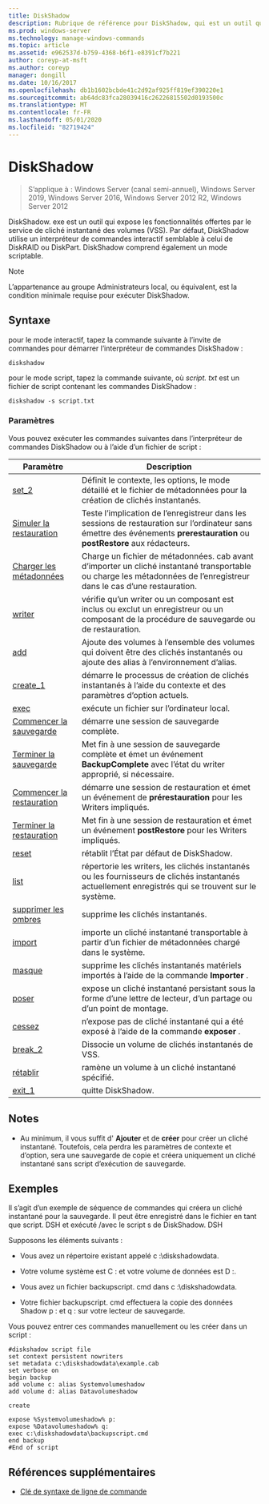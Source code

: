 ```yaml
---
title: DiskShadow
description: Rubrique de référence pour DiskShadow, qui est un outil qui expose les fonctionnalités offertes par le service de cliché instantané des volumes (VSS).
ms.prod: windows-server
ms.technology: manage-windows-commands
ms.topic: article
ms.assetid: e962537d-b759-4368-b6f1-e8391cf7b221
author: coreyp-at-msft
ms.author: coreyp
manager: dongill
ms.date: 10/16/2017
ms.openlocfilehash: db1b1602bcbde41c2d92af925ff819ef390220e1
ms.sourcegitcommit: ab64dc83fca28039416c26226815502d0193500c
ms.translationtype: MT
ms.contentlocale: fr-FR
ms.lasthandoff: 05/01/2020
ms.locfileid: "82719424"
---
```

# <a name="diskshadow"></a>DiskShadow

> S’applique à : Windows Server (canal semi-annuel), Windows Server 2019, Windows Server 2016, Windows Server 2012 R2, Windows Server 2012

DiskShadow. exe est un outil qui expose les fonctionnalités offertes par le service de cliché instantané des volumes (VSS). Par défaut, DiskShadow utilise un interpréteur de commandes interactif semblable à celui de DiskRAID ou DiskPart. DiskShadow comprend également un mode scriptable.  
  
> [!NOTE]  
> L’appartenance au groupe Administrateurs local, ou équivalent, est la condition minimale requise pour exécuter DiskShadow.  
  

## <a name="syntax"></a>Syntaxe  
pour le mode interactif, tapez la commande suivante à l’invite de commandes pour démarrer l’interpréteur de commandes DiskShadow :  
  
```  
diskshadow  
```  
  
pour le mode script, tapez la commande suivante, où *script. txt* est un fichier de script contenant les commandes DiskShadow :  
  
```  
diskshadow -s script.txt  
```  
  
### <a name="parameters"></a>Paramètres  
Vous pouvez exécuter les commandes suivantes dans l’interpréteur de commandes DiskShadow ou à l’aide d’un fichier de script :  
  
|Paramètre|Description|  
|-------|--------|  
|[set_2](set_2.md)|Définit le contexte, les options, le mode détaillé et le fichier de métadonnées pour la création de clichés instantanés.|  
|[Simuler la restauration](simulate-restore.md)|Teste l’implication de l’enregistreur dans les sessions de restauration sur l’ordinateur sans émettre des événements **prerestauration** ou **postRestore** aux rédacteurs.|  
|[Charger les métadonnées](load-metadata.md)|Charge un fichier de métadonnées. cab avant d’importer un cliché instantané transportable ou charge les métadonnées de l’enregistreur dans le cas d’une restauration.|  
|[writer](writer.md)|vérifie qu’un writer ou un composant est inclus ou exclut un enregistreur ou un composant de la procédure de sauvegarde ou de restauration.|  
|[add](add.md)|Ajoute des volumes à l’ensemble des volumes qui doivent être des clichés instantanés ou ajoute des alias à l’environnement d’alias.|  
|[create_1](create_1.md)|démarre le processus de création de clichés instantanés à l’aide du contexte et des paramètres d’option actuels.|  
|[exec](exec.md)|exécute un fichier sur l’ordinateur local.|  
|[Commencer la sauvegarde](begin-backup.md)|démarre une session de sauvegarde complète.|  
|[Terminer la sauvegarde](end-backup.md)|Met fin à une session de sauvegarde complète et émet un événement **BackupComplete** avec l’état du writer approprié, si nécessaire.|  
|[Commencer la restauration](begin-restore.md)|démarre une session de restauration et émet un événement de **prérestauration** pour les Writers impliqués.|  
|[Terminer la restauration](end-restore.md)|Met fin à une session de restauration et émet un événement **postRestore** pour les Writers impliqués.|  
|[reset](reset.md)|rétablit l’État par défaut de DiskShadow.|  
|[list](list.md)|répertorie les writers, les clichés instantanés ou les fournisseurs de clichés instantanés actuellement enregistrés qui se trouvent sur le système.|  
|[supprimer les ombres](delete-shadows.md)|supprime les clichés instantanés.|  
|[import](import.md)|importe un cliché instantané transportable à partir d’un fichier de métadonnées chargé dans le système.|  
|[masque](mask.md)|supprime les clichés instantanés matériels importés à l’aide de la commande **Importer** .|  
|[poser](expose.md)|expose un cliché instantané persistant sous la forme d’une lettre de lecteur, d’un partage ou d’un point de montage.|  
|[cessez](unexpose.md)|n’expose pas de cliché instantané qui a été exposé à l’aide de la commande **exposer** .|  
|[break_2](break_2.md)|Dissocie un volume de clichés instantanés de VSS.|  
|[rétablir](revert.md)|ramène un volume à un cliché instantané spécifié.|  
|[exit_1](exit_1.md)|quitte DiskShadow.|  
  
## <a name="remarks"></a>Notes   
  
-   Au minimum, il vous suffit d' **Ajouter** et de **créer** pour créer un cliché instantané. Toutefois, cela perdra les paramètres de contexte et d’option, sera une sauvegarde de copie et créera uniquement un cliché instantané sans script d’exécution de sauvegarde.  
  
## <a name="examples"></a>Exemples  
Il s’agit d’un exemple de séquence de commandes qui créera un cliché instantané pour la sauvegarde. Il peut être enregistré dans le fichier en tant que script. DSH et exécuté \/avec le script s de DiskShadow. DSH  
  
Supposons les éléments suivants :  
  
-   Vous avez un répertoire existant appelé c :\\diskshadowdata.  
  
-   Votre volume système est C : et votre volume de données est D :.  
  
-   Vous avez un fichier backupscript. cmd dans c :\\diskshadowdata.  
  
-   Votre fichier backupscript. cmd effectuera la copie des données Shadow p : et q : sur votre lecteur de sauvegarde.  
  
Vous pouvez entrer ces commandes manuellement ou les créer dans un script :  
  
```  
#diskshadow script file  
set context persistent nowriters  
set metadata c:\diskshadowdata\example.cab  
set verbose on  
begin backup  
add volume c: alias Systemvolumeshadow  
add volume d: alias Datavolumeshadow  
  
create  
  
expose %Systemvolumeshadow% p:  
expose %Datavolumeshadow% q:  
exec c:\diskshadowdata\backupscript.cmd  
end backup  
#End of script  
```  
  
## <a name="additional-references"></a>Références supplémentaires  
- [Clé de syntaxe de ligne de commande](command-line-syntax-key.md)  
  

